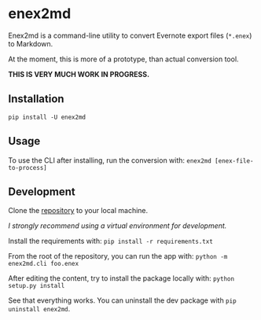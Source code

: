 # enex2md

Enex2md is a command-line utility to convert Evernote export files (`*.enex`) to Markdown.

At the moment, this is more of a prototype, than actual conversion tool.

**THIS IS VERY MUCH WORK IN PROGRESS.**

## Installation

`pip install -U enex2md`

## Usage

To use the CLI after installing, run the conversion with:
`enex2md [enex-file-to-process]`

## Development

Clone the [repository](https://github.com/janikarh/enex2md) to your local machine.

*I strongly recommend using a virtual environment for development.*

Install the requirements with:
`pip install -r requirements.txt`

From the root of the repository, you can run the app with:
`python -m enex2md.cli foo.enex`

After editing the content, try to install the package locally with:
`python setup.py install`

See that everything works. You can uninstall the dev package with `pip uninstall enex2md`.
